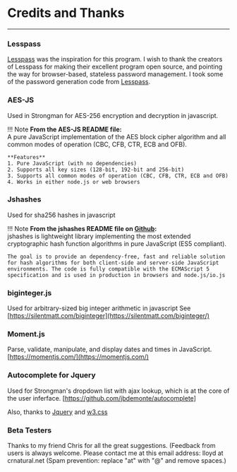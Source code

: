 # Credits and Thanks

---
### Lesspass

[Lesspass] was the inspiration for this program. I wish to thank the creators of Lesspass for making their excellent program open source, and pointing the way for browser-based, stateless password management. I took some of the password generation code from [Lesspass].

### AES-JS

Used in Strongman for AES-256 encryption and decryption in javascript.

!!! Note 
    **From the AES-JS README file:**  
    A pure JavaScript implementation of the AES block cipher algorithm and all common modes of operation (CBC, CFB, CTR, ECB and OFB).  
  
    **Features**  
    1. Pure JavaScript (with no dependencies)  
    2. Supports all key sizes (128-bit, 192-bit and 256-bit)  
    3. Supports all common modes of operation (CBC, CFB, CTR, ECB and OFB)  
    4. Works in either node.js or web browsers

### Jshashes

Used for sha256 hashes in javascript

!!! Note 
    **From the jshashes README file on [Github](https://github.com/h2non/jshashes):**  
    jshashes is lightweight library implementing the most extended cryptographic hash function algorithms in pure JavaScript (ES5 compliant).

    The goal is to provide an dependency-free, fast and reliable solution for hash algorithms for both client-side and server-side JavaScript environments. The code is fully compatible with the ECMAScript 5 specification and is used in production in browsers and node.js/io.js

### biginteger.js

Used for arbitrary-sized big integer arithmetic in javascript
See [https://silentmatt.com/biginteger](https://silentmatt.com/biginteger/)

### Moment.js

Parse, validate, manipulate, and display dates and times in JavaScript. [https://momentjs.com/](https://momentjs.com/)

### Autocomplete for Jquery

Used for Strongman's dropdown list with ajax lookup, which is at the core of the user inferface. [https://github.com/jbdemonte/autocomplete]

Also, thanks to [Jquery](http://jquery.com/) and [w3.css](https://www.w3schools.com/w3css/default.asp)

[jshashes]: https://github.com/h2non/jshashes
[lesspass]: https://lesspass.com

### Beta Testers
Thanks to my friend Chris for all the great suggestions. (Feedback from users is always welcome. Please contact me at this email address: lloyd at crnatural.net
(Spam prevention: replace "at" with "@" and remove spaces.)
<!--stackedit_data:
eyJoaXN0b3J5IjpbLTE4ODA5Mzg1NDAsLTM4MDU4MTAwNCwtMT
Q4MDk1ODY0OV19
-->